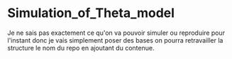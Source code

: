 # Simulation_of_Theta_model

Je ne sais pas exactement ce qu'on va pouvoir simuler ou reproduire pour l'instant donc je vais simplement poser des bases on pourra retravailler la structure le nom du repo en ajoutant du contenue.
